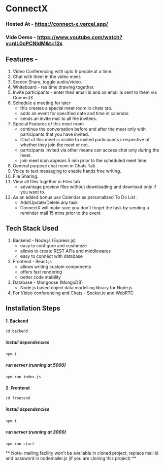 # ConnectX

### Hosted At - https://connect-x.vercel.app/

### Vide Demo - https://www.youtube.com/watch?v=nlL0cPCNIdM&t=12s

## Features - ## 

1. Video Conferencing with upto 9 people at a time.
2. Chat with them in the video meet.
3. Screen Share, toggle audio/video.
4. Whiteboard - realtime drawing together.
5. Invite participants - enter their email id and an email is sent to them via ConnectX
6. Schedule a meeting for later
    - this creates a special meet room in chats tab.
    - adds an event for specified date and time in calendar.
    - sends an invite mail to all the invitees.
7. Special Features of this meet room 
    - continue the conversation before and after the meet only with participants that you have invited.
    - Chat of this meet is visible to invited participants irrespective of whether they join the meet or not.
    - participants invited via other means can access chat only during the meet.
    - join meet icon appears 5 min prior to the scheduled meet time.
8. General purpose chat room in Chats Tab .
9. Voice to text messaging to enable hands free writing.
10. File Sharing.
11. View all files together in Files tab 
    - advantage preview files without downloading and download only if you want to.
12. As an added bonus use Calendar as personalized To Do List .
    - Add/Update/Delete any task
    - ConnectX will make sure you don't forget the task by sending a reminder mail 15 mins prior to the event

## Tech Stack Used ## 

1. Backend - Node.js (Express.js)
    - easy to configure and customize
    - allows to create REST APIs and middlewares
    - easy to connect with database
2. Frontend - React.js 
    - allows writing custom components
    - offers fast rendering
    - better code stability
3. Database - Mongoose (MongoDB)
    - Node.js based object data modelling library for Node.js
4. For Video conferencing and Chats - Socket.io and WebRTC    

## Installation Steps ## 

#### 1. Backend ####

  `cd backend`
  ##### install dependencies #####
  `npm i`
  ##### run server (running at 5000) #####
  `npm run index.js`

#### 2. Frontend ####

  `cd frontend`
 ##### install dependencies #####
  `npm i`
 ##### run server (running at 3000) #####
  `npm run start`
  
  ** Note- mailing facility won't be available in cloned project, replace mail id and password in nodemailer.js (if you are cloning this project) **

